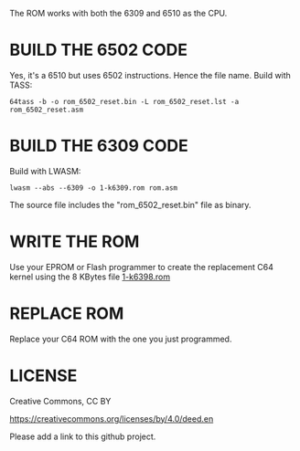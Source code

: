 The ROM works with both the 6309 and 6510 as the CPU.

# BUILD THE 6502 CODE

Yes, it's a 6510 but uses 6502 instructions. Hence the file name.
Build with TASS:

```64tass -b -o rom_6502_reset.bin -L rom_6502_reset.lst -a rom_6502_reset.asm```

# BUILD THE 6309 CODE

Build with LWASM:

```lwasm --abs --6309 -o 1-k6309.rom rom.asm```

The source file includes the "rom_6502_reset.bin" file as binary.

# WRITE THE ROM

Use your EPROM or Flash programmer to create the replacement C64 kernel using the 8 KBytes file [1-k6398.rom](../release/1-k6398.rom)

# REPLACE ROM

Replace your C64 ROM with the one you just programmed.

# LICENSE

Creative Commons, CC BY

https://creativecommons.org/licenses/by/4.0/deed.en

Please add a link to this github project.
